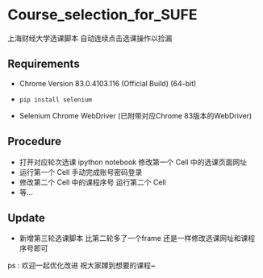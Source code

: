 # Course_selection_for_SUFE
上海财经大学选课脚本 自动连续点击选课操作以捡漏

## Requirements

- Chrome Version 83.0.4103.116 (Official Build) (64-bit)

- ```
  pip install selenium
  ```

- Selenium Chrome WebDriver (已附带对应Chrome 83版本的WebDriver)

## Procedure

- 打开对应轮次选课 ipython notebook 修改第一个 Cell 中的选课页面网址 
- 运行第一个 Cell 手动完成账号密码登录
- 修改第二个 Cell 中的课程序号 运行第二个 Cell
- 等...

## Update 

- 新增第三轮选课脚本 比第二轮多了一个frame 还是一样修改选课网址和课程序号即可

ps : 欢迎一起优化改进 祝大家蹲到想要的课程~


